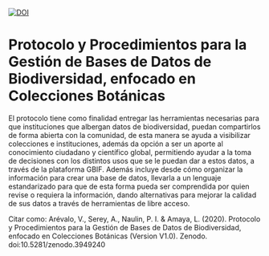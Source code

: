 [![DOI](https://zenodo.org/badge/DOI/10.5281/zenodo.3949240.svg)](https://doi.org/10.5281/zenodo.3949240)
# Protocolo y Procedimientos para la Gestión de Bases de Datos de Biodiversidad, enfocado en Colecciones Botánicas
El protocolo tiene como finalidad entregar las herramientas necesarias para que instituciones que albergan datos de biodiversidad, puedan compartirlos de forma abierta con la comunidad, de esta manera se ayuda a visibilizar colecciones e instituciones, además da opción a ser un aporte al conocimiento ciudadano y científico global, permitiendo ayudar a la toma de decisiones con los distintos usos que se le puedan dar a estos datos, a través de la plataforma GBIF. Además incluye desde cómo organizar la información para crear una base de datos, llevarla a un lenguaje estandarizado para que de esta forma pueda ser comprendida por quien revise o requiera la información, dando alternativas para mejorar la calidad de sus datos a través de herramientas de libre acceso.

Citar como: Arévalo, V., Serey, A., Naulin, P. I. & Amaya, L. (2020). Protocolo y Procedimientos para la Gestión de Bases de Datos de Biodiversidad, enfocado en Colecciones Botánicas (Version V1.0). Zenodo. doi:10.5281/zenodo.3949240
